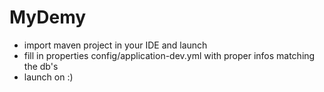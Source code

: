 # MyDemy
- import maven project in your IDE and launch
- fill in properties config/application-dev.yml with proper infos matching the db's
- launch on :)


